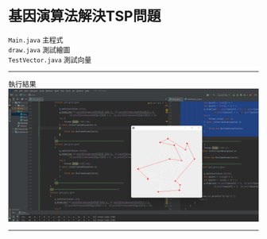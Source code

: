 # 基因演算法解決TSP問題
`Main.java` 主程式\
`draw.java` 測試繪圖\
`TestVector.java` 測試向量
***
執行結果\
![image](https://github.com/chyhhwen/tsp-java/blob/main/image.png?raw=true)
***
